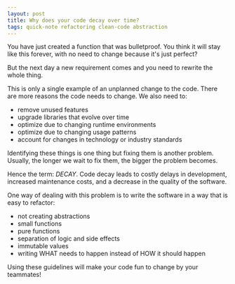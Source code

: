 ```yaml
---
layout: post
title: Why does your code decay over time?
tags: quick-note refactoring clean-code abstraction
---
```


You have just created a function that was bulletproof. You think it will stay like this forever, with no need to change because it's just perfect?

But the next day a new requirement comes and you need to rewrite the whole thing.

This is only a single example of an unplanned change to the code. There are more reasons the code needs to change. We also need to:

- remove unused features
- upgrade libraries that evolve over time
- optimize due to changing runtime environments
- optimize due to changing usage patterns
- account for changes in technology or industry standards

Identifying these things is one thing but fixing them is another problem. Usually, the longer we wait to fix them, the bigger the problem becomes.

Hence the term: *DECAY*. Code decay leads to costly delays in development, increased maintenance costs, and a decrease in the quality of the software.

One way of dealing with this problem is to write the software in a way that is easy to refactor:

- not creating abstractions
- small functions
- pure functions
- separation of logic and side effects
- immutable values
- writing WHAT needs to happen instead of HOW it should happen 

Using these guidelines will make your code fun to change by your teammates! 

